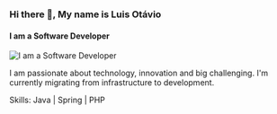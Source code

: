 ### Hi there 👋, My name is Luis Otávio
#### I am a Software Developer
![I am a Software Developer](https://www.linkedin.com/in/luisotaviobatistadev/)

I am passionate about technology, innovation and big challenging. I'm currently migrating from infrastructure to development.


Skills: Java | Spring | PHP
